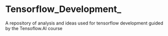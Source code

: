 # Tensorflow_Development_
 A repository of analysis and ideas used for tensorflow development guided by the Tensoflow.AI course
